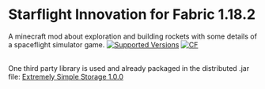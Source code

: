 # Starflight Innovation for Fabric 1.18.2
A minecraft mod about exploration and building rockets with some details of a spaceflight simulator game.
<a href="https://www.curseforge.com/minecraft/mc-mods/starflight-innovation/files"><img src="https://img.shields.io/badge/Available%20for-MC%201.14%20to%201.18-c70039" alt="Supported Versions"></a>
<a href="https://www.curseforge.com/minecraft/mc-mods/starflight-innovation"><img src="http://cf.way2muchnoise.eu/328085.svg" alt="CF"></a><br><br>

One third party library is used and already packaged in the distributed .jar file: [Extremely Simple Storage 1.0.0](https://github.com/Epoxide-Software/Extremely-Simple-Storage)
